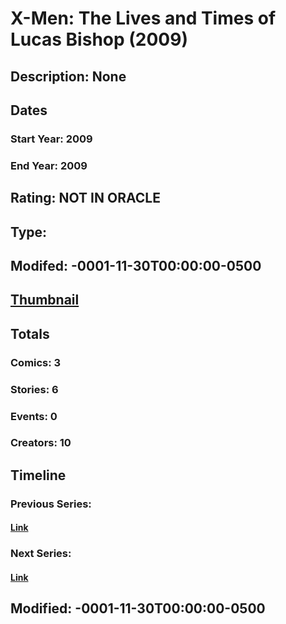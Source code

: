 # X-Men: The Lives and Times of Lucas Bishop (2009)
## Description: None
## Dates
### Start Year: 2009
### End Year: 2009
## Rating: NOT IN ORACLE
## Type: 
## Modifed: -0001-11-30T00:00:00-0500
## [Thumbnail](http://i.annihil.us/u/prod/marvel/i/mg/c/00/4bb5d236e8d0b.jpg)
## Totals
### Comics: 3
### Stories: 6
### Events: 0
### Creators: 10
## Timeline
### Previous Series: 
#### [Link]()
### Next Series: 
#### [Link]()
## Modified: -0001-11-30T00:00:00-0500